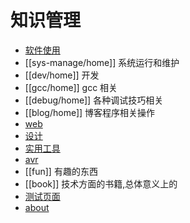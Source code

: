 # 知识管理


* [软件使用](/soft/home.md)
* [[sys-manage/home]] 系统运行和维护
* [[dev/home]] 开发 
* [[gcc/home]] gcc 相关
* [[debug/home]] 各种调试技巧相关
* [[blog/home]] 博客程序相关操作
* [web](web/home) 
* [设计](design/home)
* [实用工具](utility/home) 
* [avr](avr/home) 
* [[fun]] 有趣的东西
* [[book]] 技术方面的书籍,总体意义上的
* [测试页面](test/home)
* [about](about) 